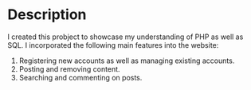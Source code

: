 # Description

I created this probject to showcase my understanding of PHP as well as SQL. I incorporated the following main features into the website:
1. Registering new accounts as well as managing existing accounts.
2. Posting and removing content. 
3. Searching and commenting on posts.
